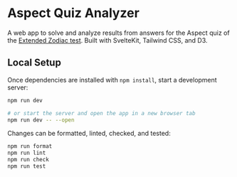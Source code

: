# Aspect Quiz Analyzer

A web app to solve and analyze results from answers for the Aspect quiz of the [Extended Zodiac test](http://hs.hiveswap.com/ezodiac/index.php). Built with SvelteKit, Tailwind CSS, and D3.

## Local Setup

Once dependencies are installed with `npm install`, start a development server:

```bash
npm run dev

# or start the server and open the app in a new browser tab
npm run dev -- --open
```

Changes can be formatted, linted, checked, and tested:

```bash
npm run format
npm run lint
npm run check
npm run test
```
